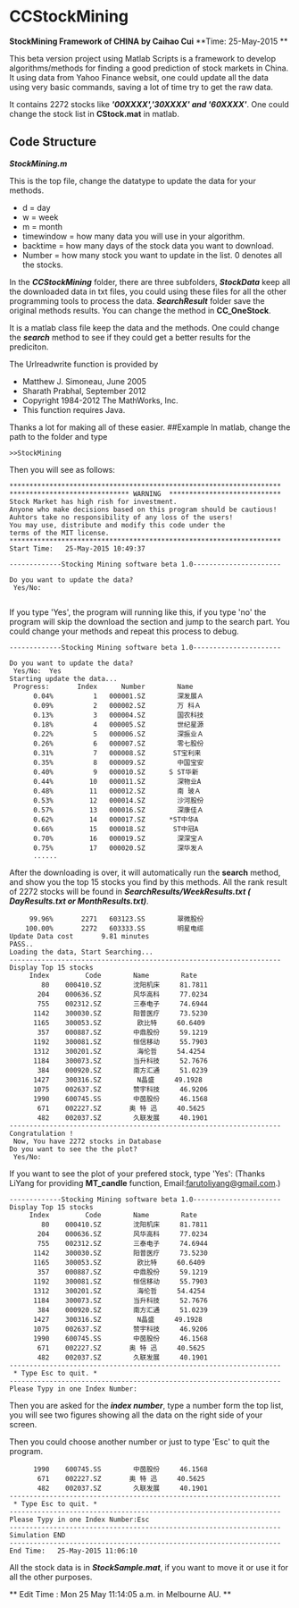 # CCStockMining
**StockMining Framework of CHINA by Caihao Cui**
**Time: 25-May-2015 **

This beta version project using Matlab Scripts is a framework to develop algorithms/methods for finding a good prediction of stock markets in China.
It using data from Yahoo Finance websit, one could update all the data using very basic commands, saving a lot of time try to get the raw data.

It contains 2272 stocks like ***'00XXXX','30XXXX' and '60XXXX'***. 
One could change the stock list in **CStock.mat** in matlab.

## Code Structure

***StockMining.m***

This is the top file, change the datatype to update the data for your methods.

* d = day
* w = week
* m = month
* timewindow = how many data you will use in your algorithm.
* backtime = how many days of the stock data you want to download.
* Number = how many stock you want to update in the list. 0 denotes all the stocks.

In the ***CCStockMining*** folder, there are three subfolders, ***StockData*** keep all the downloaded data in txt files, you could using these files for all the other programming tools to process the data. ***SearchResult*** folder save the original methods results. You can change the method in **CC_OneStock**.

It is a matlab class file keep the data and the methods. One could change the ***search*** method to see if they could get a better results for the prediciton.


The Urlreadwrite function is provided by
 
* Matthew J. Simoneau, June 2005
* Sharath Prabhal,     September 2012
* Copyright 1984-2012 The MathWorks, Inc.
* This function requires Java.

Thanks a lot for making all of these easier.
##Example
In matlab, change the path to the folder and type 

```
>>StockMining
```
Then you will see as follows:

```
********************************************************************
****************************** WARNING  ****************************
Stock Market has high rish for investment.
Anyone who make decisions based on this program should be cautious!
Auhtors take no responsibility of any loss of the users!
You may use, distribute and modify this code under the
terms of the MIT license.
********************************************************************
Start Time:   25-May-2015 10:49:37

-------------Stocking Mining software beta 1.0----------------------
 
Do you want to update the data?
 Yes/No:  
 
```

If you type 'Yes', the program will running like this, if you type 'no' the program will skip the download the section and jump to the search part. You could change your methods and repeat this process to debug.

```
-------------Stocking Mining software beta 1.0----------------------
 
Do you want to update the data?
 Yes/No:  Yes
Starting update the data...
 Progress:	     Index	    Number	      Name	
      0.04%	         1	 000001.SZ	      深发展Ａ	
      0.09%	         2	 000002.SZ	      万 科Ａ	
      0.13%	         3	 000004.SZ	      国农科技	
      0.18%	         4	 000005.SZ	      世纪星源	
      0.22%	         5	 000006.SZ	      深振业Ａ	
      0.26%	         6	 000007.SZ	      零七股份	
      0.31%	         7	 000008.SZ	     ST宝利来	
      0.35%	         8	 000009.SZ	      中国宝安	
      0.40%	         9	 000010.SZ	    S ST华新	
      0.44%	        10	 000011.SZ	      深物业A	
      0.48%	        11	 000012.SZ	      南 玻Ａ	
      0.53%	        12	 000014.SZ	      沙河股份	
      0.57%	        13	 000016.SZ	      深康佳Ａ	
      0.62%	        14	 000017.SZ	    *ST中华A	
      0.66%	        15	 000018.SZ	     ST中冠A	
      0.70%	        16	 000019.SZ	      深深宝Ａ	
      0.75%	        17	 000020.SZ	      深华发Ａ	   
      ......
```

After the downloading is over, it will automatically run the **search** method, and show you the top 15 stocks you find by this methods. All the rank result of 2272 stocks will be found in ***SearchResults/WeekResults.txt ( DayResults.txt or MonthResults.txt)***.

```
     99.96%	      2271	 603123.SS	      翠微股份	
    100.00%	      2272	 603333.SS	      明星电缆	
Update Data cost       9.81 minutes
PASS..
Loading the data, Start Searching...
--------------------------------------------------------------------
Display Top 15 stocks
     Index	       Code	       Name	       Rate
        80	  000410.SZ	       沈阳机床	    81.7811
       204	  000636.SZ	       风华高科	    77.0234
       755	  002312.SZ	       三泰电子	    74.6944
      1142	  300030.SZ	       阳普医疗	    73.5230
      1165	  300053.SZ	        欧比特	    60.6409
       357	  000887.SZ	       中鼎股份	    59.1219
      1192	  300081.SZ	       恒信移动	    55.7903
      1312	  300201.SZ	        海伦哲	    54.4254
      1184	  300073.SZ	       当升科技	    52.7676
       384	  000920.SZ	       南方汇通	    51.0239
      1427	  300316.SZ	        N晶盛	    49.1928
      1075	  002637.SZ	       赞宇科技	    46.9206
      1990	  600745.SS	       中茵股份	    46.1568
       671	  002227.SZ	      奥 特 迅	    40.5625
       482	  002037.SZ	       久联发展	    40.1901
--------------------------------------------------------------------
Congratulation !
 Now, You have 2272 stocks in Database
Do you want to see the the plot?
 Yes/No: 

```

If you want to see the plot of your prefered stock, type 'Yes':
(Thanks LiYang for providing **MT_candle** function, Email:farutoliyang@gmail.com.)

```
-------------Stocking Mining software beta 1.0----------------------
Display Top 15 stocks
     Index	       Code	       Name	       Rate
        80	  000410.SZ	       沈阳机床	    81.7811
       204	  000636.SZ	       风华高科	    77.0234
       755	  002312.SZ	       三泰电子	    74.6944
      1142	  300030.SZ	       阳普医疗	    73.5230
      1165	  300053.SZ	        欧比特	    60.6409
       357	  000887.SZ	       中鼎股份	    59.1219
      1192	  300081.SZ	       恒信移动	    55.7903
      1312	  300201.SZ	        海伦哲	    54.4254
      1184	  300073.SZ	       当升科技	    52.7676
       384	  000920.SZ	       南方汇通	    51.0239
      1427	  300316.SZ	        N晶盛	    49.1928
      1075	  002637.SZ	       赞宇科技	    46.9206
      1990	  600745.SS	       中茵股份	    46.1568
       671	  002227.SZ	      奥 特 迅	    40.5625
       482	  002037.SZ	       久联发展	    40.1901
--------------------------------------------------------------------
 * Type Esc to quit. *
--------------------------------------------------------------------
Please Typy in one Index Number:
```

Then you are asked for the ***index number***, type a number form the top list, you will see two figures showing all the data on the right side of your screen.

Then you could choose another number or just to type 'Esc' to quit the program.

```
      1990	  600745.SS	       中茵股份	    46.1568
       671	  002227.SZ	      奥 特 迅	    40.5625
       482	  002037.SZ	       久联发展	    40.1901
--------------------------------------------------------------------
 * Type Esc to quit. *
--------------------------------------------------------------------
Please Typy in one Index Number:Esc
--------------------------------------------------------------------
Simulation END
--------------------------------------------------------------------
End Time:   25-May-2015 11:06:10
```

All the stock data is in ***StockSample.mat***, if you want to move it or use it for all the other purposes. 


** Edit Time : Mon 25 May 11:14:05 a.m. in Melbourne AU. **
